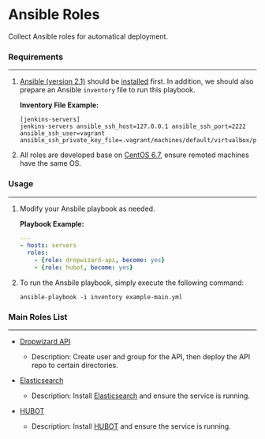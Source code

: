 # Ansible Roles
Collect Ansible roles for automatical deployment.

### Requirements
----------------
1. [Ansible (version 2.1)](https://github.com/ansible/ansible) should be [installed](http://docs.ansible.com/ansible/intro_installation.html) first. In addition, we should also prepare an Ansible `inventory` file to run this playbook.

	**Inventory File Example:**
	```
	[jenkins-servers]
	jenkins-servers ansible_ssh_host=127.0.0.1 ansible_ssh_port=2222 ansible_ssh_user=vagrant ansible_ssh_private_key_file=.vagrant/machines/default/virtualbox/private_key
	```

2. All roles are developed base on [CentOS 6.7](http://vault.centos.org/6.7/), ensure remoted machines have the same OS.

### Usage
---------
1. Modify your Ansbile playbook as needed.

	**Playbook Example:**
	```yaml
	---
	- hosts: servers
	  roles:
	    - {role: dropwizard-api, become: yes}
    	- {role: hubot, become: yes}
	```

2. To run the Ansbile playbook, simply execute the following command:

	`ansible-playbook -i inventory example-main.yml`

### Main Roles List
-------------------
* [Dropwizard API](roles/dropwizard-api)

	* Description: Create user and group for the API, then deploy the API repo to certain directories.

* [Elasticsearch](roles/elasticsearch)

	* Description: Install [Elasticsearch](https://www.elastic.co/downloads/elasticsearch) and ensure the service is running.

* [HUBOT](roles/hubot)

	* Description: Install [HUBOT](https://hubot.github.com/) and ensure the service is running.
